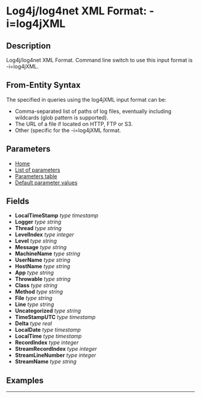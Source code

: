 # Log4j/log4net XML Format: -i=log4jXML

## Description

Log4j/log4net XML Format. Command line switch to use this input format is -i=log4jXML.

## From-Entity Syntax

The <from-entity> specified in queries using the log4jXML input format can be:
- Comma-separated list of paths of log files, eventually including wildcards (glob pattern is supported).
- The URL of a file if located on HTTP, FTP or S3.
- Other (specific for the -i=log4jXML format.

## Parameters

- [Home](../Readme.md)
- [List of parameters](log4jxml_parameters.md)
- [Parameters table](log4jxml_parameters_table.md)
- [Default parameter values](log4jxml_parameters_defaults.md)
## Fields

- **LocalTimeStamp** *type timestamp*
- **Logger** *type string*
- **Thread** *type string*
- **LevelIndex** *type integer*
- **Level** *type string*
- **Message** *type string*
- **MachineName** *type string*
- **UserName** *type string*
- **HostName** *type string*
- **App** *type string*
- **Throwable** *type string*
- **Class** *type string*
- **Method** *type string*
- **File** *type string*
- **Line** *type string*
- **Uncategorized** *type string*
- **TimeStampUTC** *type timestamp*
- **Delta** *type real*
- **LocalDate** *type timestamp*
- **LocalTime** *type timestamp*
- **RecordIndex** *type integer*
- **StreamRecordIndex** *type integer*
- **StreamLineNumber** *type integer*
- **StreamName** *type string*

## Examples

------------------------------------------------------------

